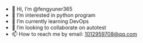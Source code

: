 - 👋 Hi, I’m @fengyuner365
- 👀 I’m interested in python program
- 🌱 I’m currently learning DevOps
- 💞️ I’m looking to collaborate on autotest
- 📫 How to reach me by email: 1012959708@qq.com

<!---
fengyuner365/fengyuner365 is a ✨ special ✨ repository because its `README.md` (this file) appears on your GitHub profile.
You can click the Preview link to take a look at your changes.
--->
